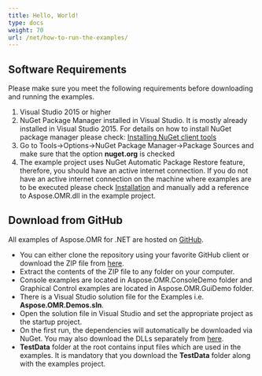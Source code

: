 ```yaml
---
title: Hello, World!
type: docs
weight: 70
url: /net/how-to-run-the-examples/
---
```


## Software Requirements

Please make sure you meet the following requirements before downloading and running the examples.

1. Visual Studio 2015 or higher
1. NuGet Package Manager installed in Visual Studio. It is mostly already installed in Visual Studio 2015. For details on how to install NuGet package manager please check: [Installing NuGet client tools](https://docs.microsoft.com/en-us/nuget/install-nuget-client-tools)
1. Go to Tools->Options->NuGet Package Manager->Package Sources and make sure that the option **nuget.org** is checked
1. The example project uses NuGet Automatic Package Restore feature, therefore, you should have an active internet connection. If you do not have an active internet connection on the machine where examples are to be executed please check [Installation](/omr/net/installation/) and manually add a reference to Aspose.OMR.dll in the example project.

## Download from GitHub

All examples of Aspose.OMR for .NET are hosted on [GitHub](https://github.com/aspose-omr/Aspose.OMR-for-.NET).

- You can either clone the repository using your favorite GitHub client or download the ZIP file from [here](https://github.com/aspose-omr/Aspose.OMR-for-.NET/archive/master.zip).
- Extract the contents of the ZIP file to any folder on your computer. 
- Console examples are located in Aspose.OMR.ConsoleDemo folder and Graphical Control examples are located in Aspose.OMR.GuiDemo folder.
- There is a Visual Studio solution file for the Examples i.e. **Aspose.OMR.Demos.sln**.
- Open the solution file in Visual Studio and set the appropriate project as the startup project.
- On the first run, the dependencies will automatically be downloaded via NuGet. You may also download the DLLs separately from [here](https://downloads.aspose.com/omr/net).
- **TestData** folder at the root contains input files which are used in the examples. It is mandatory that you download the **TestData** folder along with the examples project.
